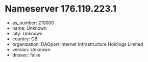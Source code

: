 # Nameserver 176.119.223.1

* as_number: 210000
* name: Unknown
* city: Unknown
* country: GB
* organization: DAOport Internet Infrastructure Holdings Limited
* version: Unknown
* dnssec: false

